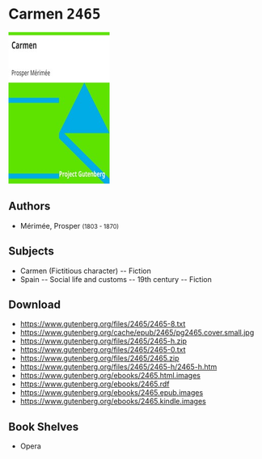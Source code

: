 # Carmen <kbd>2465</kbd>

![](./cover.medium.jpg "")

## Authors


 - Mérimée, Prosper <small>(1803 - 1870)</small>

## Subjects


 - Carmen (Fictitious character) -- Fiction
 - Spain -- Social life and customs -- 19th century -- Fiction

## Download


 - https://www.gutenberg.org/files/2465/2465-8.txt
 - https://www.gutenberg.org/cache/epub/2465/pg2465.cover.small.jpg
 - https://www.gutenberg.org/files/2465/2465-h.zip
 - https://www.gutenberg.org/files/2465/2465-0.txt
 - https://www.gutenberg.org/files/2465/2465.zip
 - https://www.gutenberg.org/files/2465/2465-h/2465-h.htm
 - https://www.gutenberg.org/ebooks/2465.html.images
 - https://www.gutenberg.org/ebooks/2465.rdf
 - https://www.gutenberg.org/ebooks/2465.epub.images
 - https://www.gutenberg.org/ebooks/2465.kindle.images

## Book Shelves


 - Opera
